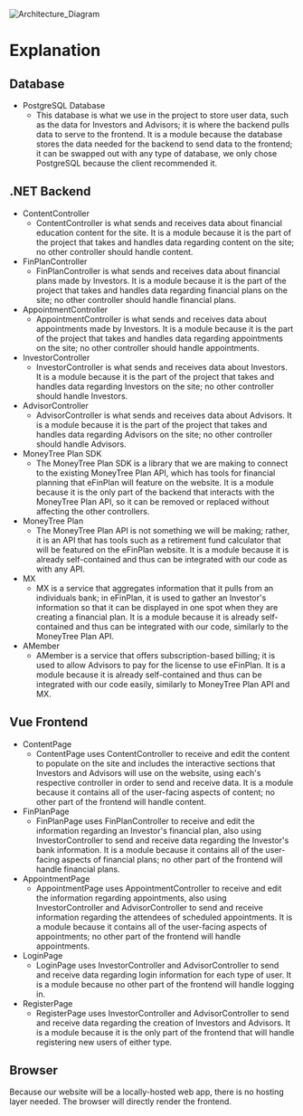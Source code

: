 
![Architecture_Diagram](https://user-images.githubusercontent.com/70241666/195263692-e6ce5baf-10ad-4ebe-9c48-829c45145928.png)

# Explanation

## Database
* PostgreSQL Database
  * This database is what we use in the project to store user data, such as the data for Investors and Advisors; it is where the backend pulls data to serve to the frontend. It is a module because the database stores the data needed for the backend to send data to the frontend; it can be swapped out with any type of database, we only chose PostgreSQL because the client recommended it.

## .NET Backend
* ContentController
  * ContentController is what sends and receives data about financial education content for the site. It is a module because it is the part of the project that takes and handles data regarding content on the site; no other controller should handle content.
* FinPlanController
  * FinPlanController is what sends and receives data about financial plans made by Investors. It is a module because it is the part of the project that takes and handles data regarding financial plans on the site; no other controller should handle financial plans.
* AppointmentController
  * AppointmentController is what sends and receives data about appointments made by Investors. It is a module because it is the part of the project that takes and handles data regarding appointments on the site; no other controller should handle appointments.
* InvestorController
  * InvestorController is what sends and receives data about Investors. It is a module because it is the part of the project that takes and handles data regarding Investors on the site; no other controller should handle Investors.
* AdvisorController
  * AdvisorController is what sends and receives data about Advisors. It is a module because it is the part of the project that takes and handles data regarding Advisors on the site; no other controller should handle Advisors.
* MoneyTree Plan SDK
  * The MoneyTree Plan SDK is a library that we are making to connect to the existing MoneyTree Plan API, which has tools for financial planning that eFinPlan will feature on the website. It is a module because it is the only part of the backend that interacts with the MoneyTree Plan API, so it can be removed or replaced without affecting the other controllers.
* MoneyTree Plan
  * The MoneyTree Plan API is not something we will be making; rather, it is an API that has tools such as a retirement fund calculator that will be featured on the eFinPlan website. It is a module because it is already self-contained and thus can be integrated with our code as with any API.
* MX
  * MX is a service that aggregates information that it pulls from an individuals bank; in eFinPlan, it is used to gather an Investor's information so that it can be displayed in one spot when they are creating a financial plan. It is a module because it is already self-contained and thus can be integrated with our code, similarly to the MoneyTree Plan API.
* AMember
  * AMember is a service that offers subscription-based billing; it is used to allow Advisors to pay for the license to use eFinPlan. It is a module because it is already self-contained and thus can be integrated with our code easily, similarly to MoneyTree Plan API and MX. 

## Vue Frontend
* ContentPage
  * ContentPage uses ContentController to receive and edit the content to populate on the site and includes the interactive sections that Investors and Advisors will use on the website, using each's respective controller in order to send and receive data. It is a module because it contains all of the user-facing aspects of content; no other part of the frontend will handle content.
* FinPlanPage
  * FinPlanPage uses FinPlanController to receive and edit the information regarding an Investor's financial plan, also using InvestorController to send and receive data regarding the Investor's bank information. It is a module because it contains all of the user-facing aspects of financial plans; no other part of the frontend will handle financial plans.
* AppointmentPage
  * AppointmentPage uses AppointmentController to receive and edit the information regarding appointments, also using InvestorController and AdvisorController to send and receive information regarding the attendees of scheduled appointments. It is a module because it contains all of the user-facing aspects of appointments; no other part of the frontend will handle appointments.
* LoginPage
  * LoginPage uses InvestorController and AdvisorController to send and receive data regarding login information for each type of user. It is a module because no other part of the frontend will handle logging in.
* RegisterPage
  * RegisterPage uses InvestorController and AdvisorController to send and receive data regarding the creation of Investors and Advisors. It is a module because it is the only part of the frontend that will handle registering new users of either type.

## Browser
Because our website will be a locally-hosted web app, there is no hosting layer needed. The browser will directly render the frontend.
